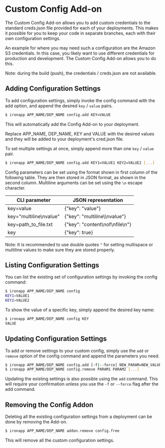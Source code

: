 # Custom Config Add-on

The Custom Config Add-on allows you to add custom credentials to the standard
creds.json file provided for each of your deployments. This makes it possible
for you to keep your code in separate branches, each with their own
configuration settings.

An example for where you may need such a configuration are the Amazon S3
credentials. In this case, you likely want to use different credentials for
production and development. The Custom Config Add-on allows you to do this.

Note: during the build (push), the credentials / creds.json are not
available.

## Adding Configuration Settings

To add configuration settings, simply invoke the config command with the add
option, and append the desired `key` / `value` pairs.

~~~bash
$ ironapp APP_NAME/DEP_NAME config.add KEY=VALUE
~~~

This will automatically add the Config Add-on to your deployment.

Replace APP_NAME, DEP_NAME, KEY and VALUE with the desired values and they will
be added to your deployment's cred.json file.

To set multiple settings at once, simply append more than one `key` / `value`
pair.

~~~bash
$ ironapp APP_NAME/DEP_NAME config.add KEY1=VALUE1 KEY2=VALUE2 [...]
~~~

Config parameters can be set using the format shown in first column of the
following table. They are then stored in JSON format, as shown in the second
column. Multiline arguments can be set using the `\n` escape character.

CLI parameter|JSON representation
---|---
key=value|{"key": "value"}
key="multiline\nvalue"|{"key": "multiline\\\\nvalue"}
key=path_to_file.txt|{"key": "content\nof\nfile\n"}
key|{"key": true}

Note: It is recommended to use double quotes `"` for setting multispace or
multiline values to make sure they are stored properly.

## Listing Configuration Settings

You can list the existing set of configuration settings by invoking the config
command:

~~~bash
$ ironapp APP_NAME/DEP_NAME config
KEY1=VALUE1
KEY2=VALUE2
~~~

To show the value of a specific key, simply append the desired key name:

~~~bash
$ ironapp APP_NAME/DEP_NAME config KEY
VALUE
~~~

## Updating Configuration Settings

To add or remove settings to your custom config, simply use the `add` or
`remove` option of the config command and append the parameters you need.

~~~bash
$ ironapp APP_NAME/DEP_NAME config.add [-f|--force] NEW_PARAM=NEW_VALUE [...]
$ ironapp APP_NAME/DEP_NAME config.remove PARAM1 PARAM2 [...]
~~~

Updating the existing settings is also possible using the `add` command. This
will require your confirmation unless you use the `-f` or `--force` flag after
the add command.

## Removing the Config Addon

Deleting all the existing configuration settings from a deployment can be done
by removing the Add-on.

~~~bash
$ ironapp APP_NAME/DEP_NAME addon.remove config.free
~~~

This will remove all the custom configuration settings.

